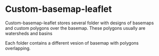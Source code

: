 # Custom-basemap-leaflet

Custom-basemap-leaflet stores several folder with designs of basemaps and custom polygons over the basemap.
These polygons usually are watersheds and basins

Each folder contains a different vesion of basemap with polygons overlapping.
